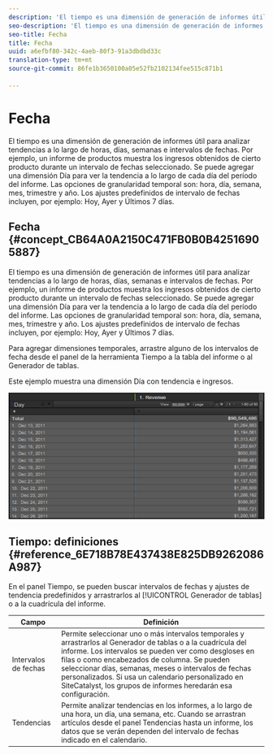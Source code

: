 ```yaml
---
description: 'El tiempo es una dimensión de generación de informes útil para analizar tendencias a lo largo de horas, días, semanas e intervalos de fechas. Por ejemplo, un informe de productos muestra los ingresos obtenidos de cierto producto durante un intervalo de fechas seleccionado. Se puede agregar una dimensión Día para ver la tendencia a lo largo de cada día del período del informe. Las opciones de granularidad temporal son: hora, día, semana, mes, trimestre y año. Los ajustes predefinidos de intervalo de fechas incluyen, por ejemplo: Hoy, Ayer y Últimos 7 días.'
seo-description: 'El tiempo es una dimensión de generación de informes útil para analizar tendencias a lo largo de horas, días, semanas e intervalos de fechas. Por ejemplo, un informe de productos muestra los ingresos obtenidos de cierto producto durante un intervalo de fechas seleccionado. Se puede agregar una dimensión Día para ver la tendencia a lo largo de cada día del período del informe. Las opciones de granularidad temporal son: hora, día, semana, mes, trimestre y año. Los ajustes predefinidos de intervalo de fechas incluyen, por ejemplo: Hoy, Ayer y Últimos 7 días.'
seo-title: Fecha
title: Fecha
uuid: a6efbf80-342c-4aeb-80f3-91a3dbdbd33c
translation-type: tm+mt
source-git-commit: 86fe1b3650100a05e52fb2102134fee515c871b1

---
```



# Fecha

El tiempo es una dimensión de generación de informes útil para analizar tendencias a lo largo de horas, días, semanas e intervalos de fechas. Por ejemplo, un informe de productos muestra los ingresos obtenidos de cierto producto durante un intervalo de fechas seleccionado. Se puede agregar una dimensión Día para ver la tendencia a lo largo de cada día del período del informe. Las opciones de granularidad temporal son: hora, día, semana, mes, trimestre y año. Los ajustes predefinidos de intervalo de fechas incluyen, por ejemplo: Hoy, Ayer y Últimos 7 días.

## Fecha {#concept_CB64A0A2150C471FB0B0B42516905887}

El tiempo es una dimensión de generación de informes útil para analizar tendencias a lo largo de horas, días, semanas e intervalos de fechas. Por ejemplo, un informe de productos muestra los ingresos obtenidos de cierto producto durante un intervalo de fechas seleccionado. Se puede agregar una dimensión Día para ver la tendencia a lo largo de cada día del período del informe. Las opciones de granularidad temporal son: hora, día, semana, mes, trimestre y año. Los ajustes predefinidos de intervalo de fechas incluyen, por ejemplo: Hoy, Ayer y Últimos 7 días.

Para agregar dimensiones temporales, arrastre alguno de los intervalos de fecha desde el panel de la herramienta Tiempo a la tabla del informe o al Generador de tablas.

Este ejemplo muestra una dimensión Día con tendencia e ingresos.

![](assets/day_dimension.png)

## Tiempo: definiciones {#reference_6E718B78E437438E825DB9262086A987}

En el panel Tiempo, se pueden buscar intervalos de fechas y ajustes de tendencia predefinidos y arrastrarlos al [!UICONTROL Generador de tablas] o a la cuadrícula del informe.

<!-- 

r_time_panel.xml

 -->

| Campo | Definición |
|--- |--- |
| Intervalos de fechas | Permite seleccionar uno o más intervalos temporales y arrastrarlos al Generador de tablas o a la cuadrícula del informe. Los intervalos se pueden ver como desgloses en filas o como encabezados de columna. Se pueden seleccionar días, semanas, meses o intervalos de fechas personalizados. Si usa un calendario personalizado en SiteCatalyst, los grupos de informes heredarán esa configuración. |
| Tendencias | Permite analizar tendencias en los informes, a lo largo de una hora, un día, una semana, etc. Cuando se arrastran artículos desde el panel Tendencias hasta un informe, los datos que se verán dependen del intervalo de fechas indicado en el calendario. |